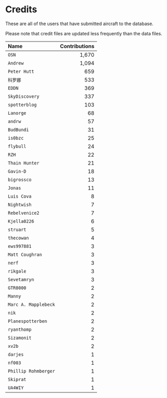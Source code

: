 ﻿# Credits

These are all of the users that have submitted aircraft to the database.

Please note that credit files are updated less frequently than the data files.

| Name                 | Contributions |
| :--                  | --: |
| `OSN`                | 1,670 |
| `Andrew`             | 1,094 |
| `Peter Hutt`         | 659 |
| `科罗娜`                | 533 |
| `EDDN`               | 369 |
| `SkyDiscovery`       | 337 |
| `spotterblog`        | 103 |
| `Lanorge`            | 68 |
| `andrw`              | 57 |
| `BudBundi`           | 31 |
| `is0bzc`             | 25 |
| `flybull`            | 24 |
| `RZH`                | 22 |
| `Thain Hunter`       | 21 |
| `Gavin-D`            | 18 |
| `bigrossco`          | 13 |
| `Jonas`              | 11 |
| `Luis Cova`          | 8 |
| `Nightwish`          | 7 |
| `Rebelvenice2`       | 7 |
| `Kjella0226`         | 6 |
| `struart`            | 5 |
| `thecowan`           | 4 |
| `ews997881`          | 3 |
| `Matt Coughran`      | 3 |
| `nerf`               | 3 |
| `rikgale`            | 3 |
| `Sevetamryn`         | 3 |
| `GTR8000`            | 2 |
| `Manny`              | 2 |
| `Marc A. Mapplebeck` | 2 |
| `nik`                | 2 |
| `Planespotterben`    | 2 |
| `ryanthomp`          | 2 |
| `Sizamonit`          | 2 |
| `xv2b`               | 2 |
| `darjes`             | 1 |
| `nf003`              | 1 |
| `Phillip Rohmberger` | 1 |
| `Skiprat`            | 1 |
| `UA4WIY`             | 1 |

